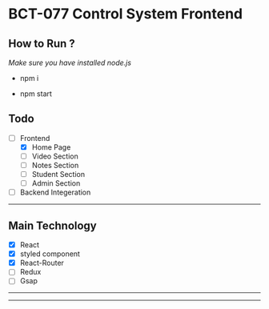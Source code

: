 # BCT-077 Control System Frontend

## How to Run ?

_Make sure you have installed node.js_

- npm i

- npm start

## Todo

- [ ] Frontend
  - [x] Home Page
  - [ ] Video Section
  - [ ] Notes Section
  - [ ] Student Section
  - [ ] Admin Section
- [ ] Backend Integeration

<hr>

## Main Technology

- [x] React
- [x] styled component
- [x] React-Router
- [ ] Redux
- [ ] Gsap

<hr>

<hr>
